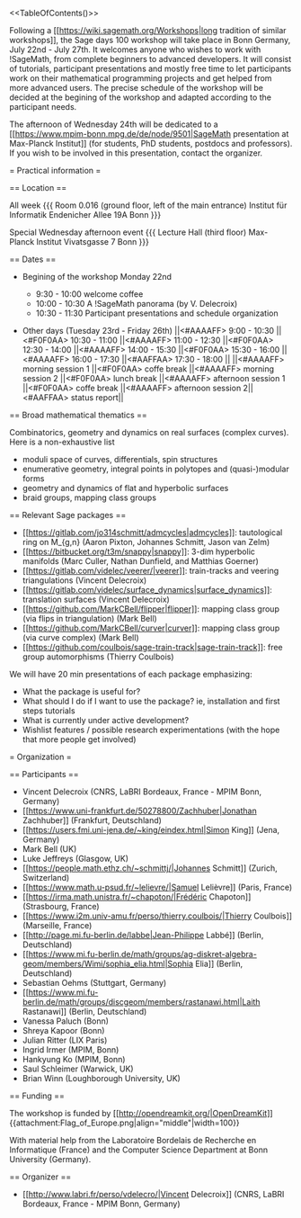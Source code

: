 <<TableOfContents()>>

Following a [[https://wiki.sagemath.org/Workshops|long tradition of similar workshops]], the Sage days 100 workshop will take place in Bonn Germany, July 22nd - July 27th. It welcomes anyone who wishes to work with !SageMath, from complete beginners to advanced developers. It will consist of tutorials, participant presentations and mostly free time to let participants work on their mathematical programming projects and get helped from more advanced users. The precise schedule of the workshop will be decided at the begining of the workshop and adapted according to the participant needs.

The afternoon of Wednesday 24th will be dedicated to a [[https://www.mpim-bonn.mpg.de/de/node/9501|SageMath presentation at Max-Planck Institut]] (for students, PhD students, postdocs and professors). If you wish to be involved in this presentation, contact the organizer.

= Practical information =

== Location ==

All week
{{{
Room 0.016 (ground floor, left of the main entrance)
Institut für Informatik
Endenicher Allee 19A
Bonn
}}}

Special Wednesday afternoon event
{{{
Lecture Hall (third floor)
Max-Planck Institut
Vivatsgasse 7
Bonn
}}}

== Dates ==

 * Begining of the workshop Monday 22nd
    *  9:30 - 10:00 welcome coffee
    * 10:00 - 10:30 A !SageMath panorama (by V. Delecroix)
    * 10:30 - 11:30 Participant presentations and schedule organization

 * Other days (Tuesday 23rd - Friday 26th)
||<#AAAAFF> 9:00 - 10:30      ||<#F0F0AA> 10:30 - 11:00 ||<#AAAAFF> 11:00 - 12:30     ||<#F0F0AA> 12:30 - 14:00 ||<#AAAAFF> 14:00 - 15:30 ||<#F0F0AA> 15:30 - 16:00 ||<#AAAAFF> 16:00 - 17:30 ||<#AAFFAA> 17:30 - 18:00 ||
||<#AAAAFF> morning session 1 ||<#F0F0AA> coffe break   ||<#AAAAFF> morning session 2 ||<#F0F0AA> lunch break   ||<#AAAAFF> afternoon session 1 ||<#F0F0AA> coffe break ||<#AAAAFF> afternoon session 2||<#AAFFAA> status report||

== Broad mathematical thematics ==

Combinatorics, geometry and dynamics on real surfaces (complex curves). Here is a non-exhaustive list

 * moduli space of curves, differentials, spin structures
 * enumerative geometry, integral points in polytopes and (quasi-)modular forms
 * geometry and dynamics of flat and hyperbolic surfaces
 * braid groups, mapping class groups

== Relevant Sage packages ==

 * [[https://gitlab.com/jo314schmitt/admcycles|admcycles]]: tautological ring on M_{g,n} (Aaron Pixton, Johannes Schmitt, Jason van Zelm)
 * [[https://bitbucket.org/t3m/snappy|snappy]]: 3-dim hyperbolic manifolds (Marc Culler, Nathan Dunfield, and Matthias Goerner)
 * [[https://gitlab.com/videlec/veerer/|veerer]]: train-tracks and veering triangulations (Vincent Delecroix)
 * [[https://gitlab.com/videlec/surface_dynamics|surface_dynamics]]: translation surfaces (Vincent Delecroix)
 * [[https://github.com/MarkCBell/flipper|flipper]]: mapping class group (via flips in triangulation) (Mark Bell)
 * [[https://github.com/MarkCBell/curver|curver]]: mapping class group (via curve complex) (Mark Bell)
 * [[https://github.com/coulbois/sage-train-track|sage-train-track]]: free group automorphisms (Thierry Coulbois)

We will have 20 min presentations of each package emphasizing:
 * What the package is useful for?
 * What should I do if I want to use the package? ie, installation and first steps tutorials
 * What is currently under active development?
 * Wishlist features / possible research experimentations (with the hope that more people get involved)

= Organization =

== Participants ==

 * Vincent Delecroix (CNRS, LaBRI Bordeaux, France - MPIM Bonn, Germany)
 * [[https://www.uni-frankfurt.de/50278800/Zachhuber|Jonathan Zachhuber]] (Frankfurt, Deutschland)
 * [[https://users.fmi.uni-jena.de/~king/eindex.html|Simon King]] (Jena, Germany)
 * Mark Bell (UK)
 * Luke Jeffreys (Glasgow, UK)
 * [[https://people.math.ethz.ch/~schmittj/|Johannes Schmitt]] (Zurich, Switzerland)
 * [[https://www.math.u-psud.fr/~lelievre/|Samuel Lelièvre]] (Paris, France)
 * [[https://irma.math.unistra.fr/~chapoton/|Frédéric Chapoton]] (Strasbourg, France)
 * [[https://www.i2m.univ-amu.fr/perso/thierry.coulbois/|Thierry Coulbois]] (Marseille, France)
 * [[http://page.mi.fu-berlin.de/labbe|Jean-Philippe Labbé]] (Berlin, Deutschland)
 * [[https://www.mi.fu-berlin.de/math/groups/ag-diskret-algebra-geom/members/Wimi/sophia_elia.html|Sophia Elia]] (Berlin, Deutschland)
 * Sebastian Oehms (Stuttgart, Germany)
 * [[https://www.mi.fu-berlin.de/math/groups/discgeom/members/rastanawi.html|Laith Rastanawi]] (Berlin, Deutschland)
 * Vanessa Paluch (Bonn)
 * Shreya Kapoor (Bonn)
 * Julian Ritter (LIX Paris)
 * Ingrid Irmer (MPIM, Bonn)
 * Hankyung Ko (MPIM, Bonn)
 * Saul Schleimer (Warwick, UK)
 * Brian Winn (Loughborough University, UK)

== Funding ==

The workshop is funded by [[http://opendreamkit.org/|OpenDreamKit]] {{attachment:Flag_of_Europe.png|align="middle"|width=100}}

With material help from the Laboratoire Bordelais de Recherche en Informatique (France) and the Computer Science Department at Bonn University (Germany).

== Organizer ==

 * [[http://www.labri.fr/perso/vdelecro/|Vincent Delecroix]] (CNRS, LaBRI Bordeaux, France - MPIM Bonn, Germany)
